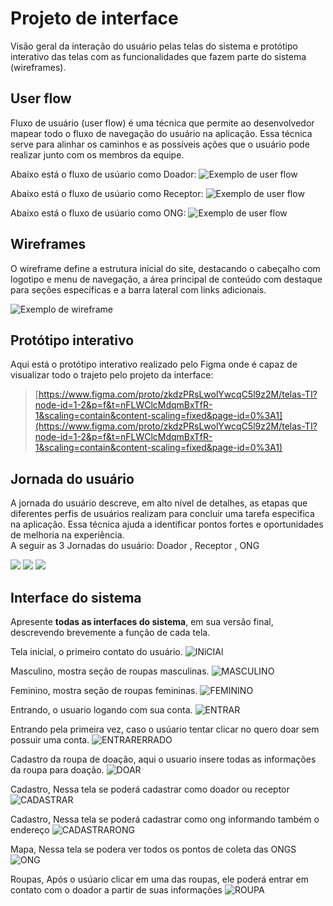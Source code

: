 
# Projeto de interface


Visão geral da interação do usuário pelas telas do sistema e protótipo interativo das telas com as funcionalidades que fazem parte do sistema (wireframes).


 ## User flow

Fluxo de usuário (user flow) é uma técnica que permite ao desenvolvedor mapear todo o fluxo de navegação do usuário na aplicação. Essa técnica serve para alinhar os caminhos e as possíveis ações que o usuário pode realizar junto com os membros da equipe.

Abaixo está o fluxo de usúario como Doador:
![Exemplo de user flow](images/USERFLOWDOADOR.png)

Abaixo está o fluxo de usúario como Receptor:
![Exemplo de user flow](images/Receptor.png)

Abaixo está o fluxo de usúario como ONG:
![Exemplo de user flow](images/ONG.png)


## Wireframes

O wireframe define a estrutura inicial do site, destacando o cabeçalho com logotipo e menu de navegação, a área principal de conteúdo com destaque para seções específicas e a barra lateral com links adicionais.

![Exemplo de wireframe](images/WIREFRAME.png)
 


## Protótipo interativo

Aqui está o protótipo interativo realizado pelo Figma onde é capaz de visualizar todo o trajeto pelo projeto da interface:

> [https://www.figma.com/proto/zkdzPRsLwolYwcqC5l9z2M/telas-TI?node-id=1-2&p=f&t=nFLWClcMdqmBxTfR-1&scaling=contain&content-scaling=fixed&page-id=0%3A1](https://www.figma.com/proto/zkdzPRsLwolYwcqC5l9z2M/telas-TI?node-id=1-2&p=f&t=nFLWClcMdqmBxTfR-1&scaling=contain&content-scaling=fixed&page-id=0%3A1)


## Jornada do usuário

A jornada do usuário descreve, em alto nível de detalhes, as etapas que diferentes perfis de usuários realizam para concluir uma tarefa específica na aplicação. Essa técnica ajuda a identificar pontos fortes e oportunidades de melhoria na experiência. <br>
A seguir as 3 Jornadas do usuário: Doador , Receptor , ONG

![](images/jornadadoador.jpg)
![](images/jornadareceptor.jpg)
![](images/jornadaong.jpg)

## Interface do sistema

Apresente **todas as interfaces do sistema**, em sua versão final, descrevendo brevemente a função de cada tela.

Tela inicial, o primeiro contato do usuário.
![INiCIAl](images/INICIAL.jpg)

Masculino, mostra seção de roupas masculinas.
![MASCULINO](images/MASCULINO.jpg)

Feminino, mostra seção de roupas femininas.
![FEMININO](images/FEMININO.jpg)

Entrando, o usuario logando com sua conta.
![ENTRAR](images/ENTRAR.jpg)

Entrando pela primeira vez, caso o usúario tentar clicar no quero doar sem possuir uma conta.
![ENTRARERRADO](images/ENTRARERRADO.jpg)

Cadastro da roupa de doação, aqui o usuario insere todas as informações da roupa para doação.
![DOAR](images/DOAR.jpg)

Cadastro, Nessa tela se poderá cadastrar como doador ou receptor
![CADASTRAR](images/CADASTRAR.jpg)

Cadastro, Nessa tela se poderá cadastrar como ong informando também o endereço
![CADASTRARONG](images/CADASTRARONG.jpg)

Mapa, Nessa tela se podera ver todos os pontos de coleta das ONGS
![ONG](images/ONG.jpg)

Roupas, Após o usúario clicar em uma das roupas, ele poderá entrar em contato com o doador a partir de suas informações
![ROUPA](images/ROUPA.png)












